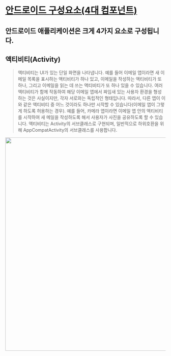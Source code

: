 # [안드로이드 구성요소(4대 컴포넌트)](https://www.charlezz.com/?p=797)

## 안드로이드 애플리케이션은 크게 4가지 요소로 구성됩니다.

## 액티비티(Activity)
> 액티비티는 UI가 있는 단일 화면을 나타냅니다. 예를 들어 이메일 앱이라면 새 이메일 목록을 표시하는 액티비티가 하나 있고, 이메일을 작성하는 액티비티가 또 하나, 그리고 이메일을 읽는 데 쓰는 액티비티가 또 하나 있을 수 있습니다. 여러 액티비티가 함께 작동하여 해당 이메일 앱에서 짜임새 있는 사용자 환경을 형성하는 것은 사실이지만, 각자 서로와는 독립적인 형태입니다. 따라서, 다른 앱이 이와 같은 액티비티 중 어느 것이라도 하나만 시작할 수 있습니다(이메일 앱이 그렇게 하도록 허용하는 경우). 예를 들어, 카메라 앱이라면 이메일 앱 안의 액티비티를 시작하여 새 메일을 작성하도록 해서 사용자가 사진을 공유하도록 할 수 있습니다.
액티비티는 Activity의 서브클래스로 구현되며, 일반적으로 하위호환을 위해 AppCompatActivity의 서브클래스를 사용합니다.

<p align="center">
  <img src="https://www.charlezz.com/wordpress/wp-content/uploads/2018/10/173773234C63B8DA99.png" alt="" width="538" height="668" class="aligncenter size-full wp-image-798" srcset="https://www.charlezz.com/wordpress/wp-content/uploads/2018/10/173773234C63B8DA99.png 538w, https://www.charlezz.com/wordpress/wp-content/uploads/2018/10/173773234C63B8DA99-242x300.png 242w" sizes="(max-width: 538px) 100vw, 538px">
</p>
